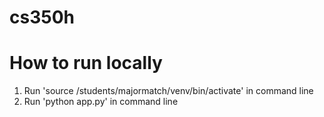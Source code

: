 # cs350h

# How to run locally
1. Run 'source /students/majormatch/venv/bin/activate' in command line
2. Run 'python app.py' in command line

